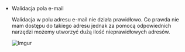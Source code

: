 * Walidacja pola e-mail

    Walidacja w polu adresu e-mail nie działa prawidłowo. Co prawda nie mam dostępu do takiego adresu jednak za pomocą odpowiednich narzędzi możemy utworzyć dużą ilość nieprawidłowych adresów.

    ![Imgur](https://i.imgur.com/98ukKUA.png)